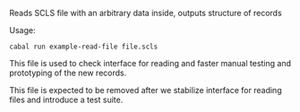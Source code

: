 Reads SCLS file with an arbitrary data inside, outputs structure of records

Usage:

```
cabal run example-read-file file.scls
```

This file is used to check interface for reading and faster manual testing
and prototyping of the new records.

This file is expected to be removed after we stabilize interface for reading
files and introduce a test suite.